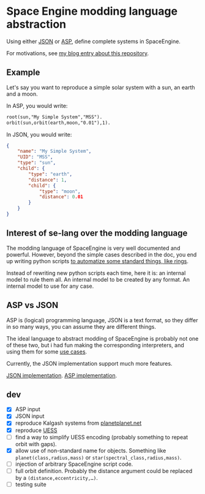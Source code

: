 # Space Engine modding language abstraction
Using either [JSON](https://en.wikipedia.org/wiki/JSON) or [ASP](https://en.wikipedia.org/wiki/Answer_set_programming),
define complete systems in SpaceEngine.

For motivations, see [my blog entry about this repository](lucas.bourneuf.net/blog/se-lang.html).


## Example
Let's say you want to reproduce a simple solar system with a sun, an earth and a moon.

In ASP, you would write:

```asp
root(sun,"My Simple System","MSS").
orbit(sun,orbit(earth,moon,"0.01"),1).
```

In JSON, you would write:

```json
{
    "name": "My Simple System",
    "UID": "MSS",
    "type": "sun",
    "child": {
        "type": "earth",
        "distance": 1,
        "child": {
            "type": "moon",
            "distance": 0.01
        }
    }
}
```


## Interest of se-lang over the modding language
The modding language of SpaceEngine is very well documented and powerful. However, beyond the simple cases described in the doc,
you end up writing python scripts [to automatize some standard things, like rings](lucas.bourneuf.net/blog/uess.html).

Instead of rewriting new python scripts each time, here it is: an internal model to rule them all. An internal model to be created by any format.
An internal model to use for any case.


## ASP vs JSON
ASP is (logical) programming language, JSON is a text format, so they differ in so many ways,
you can assume they are different things.

The ideal language to abstract modding of SpaceEngine is probably not one of these two,
but i had fun making the corresponding interpreters, and using them for some [use cases](lucas.bourneuf.net/blog/se-lang.html).

Currently, the JSON implementation support much more features.

[JSON implementation](json_model.py). [ASP implementation](asp_model.py).



## dev
- [x] ASP input
- [x] JSON input
- [x] reproduce Kalgash systems from [planetplanet.net](https://planetplanet.net/2018/03/21/asimov-kalgash-take2/)
- [x] reproduce [UESS](https://lucas.bourneuf.net/blog/uess.html)
- [ ] find a way to simplify UESS encoding (probably something to repeat orbit with gaps).
- [x] allow use of non-standard name for objects. Something like `planet(class,radius,mass)` or `star(spectral_class,radius,mass)`.
- [ ] injection of arbitrary SpaceEngine script code.
- [ ] full orbit definition. Probably the distance argument could be replaced by a `(distance,eccentricity,…)`.
- [ ] testing suite
